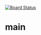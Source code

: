 [![Board Status](https://dev.azure.com/1986060516/5ea0347f-8a86-436e-8d9d-b2d25f8f89f8/fc147a2b-1eea-4bb2-a124-ca912dc34b2c/_apis/work/boardbadge/f1c8e3cf-c7a9-400d-b50d-ce65a580a934)](https://dev.azure.com/1986060516/5ea0347f-8a86-436e-8d9d-b2d25f8f89f8/_boards/board/t/fc147a2b-1eea-4bb2-a124-ca912dc34b2c/Microsoft.RequirementCategory)
# main
